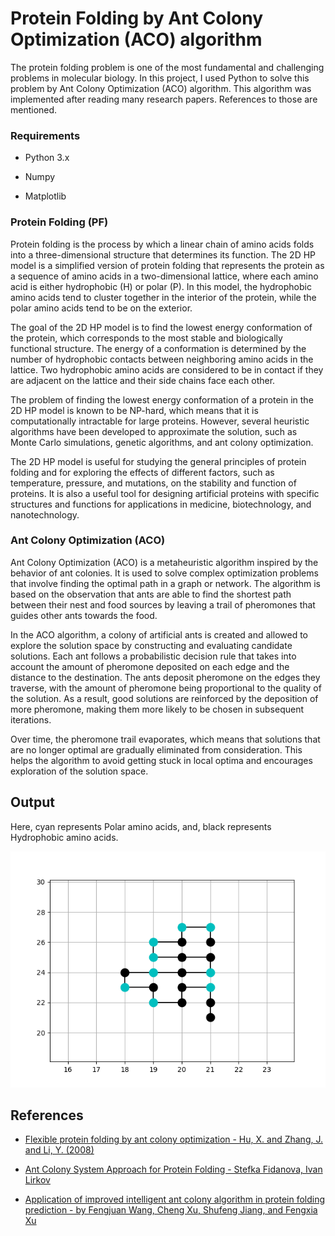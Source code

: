 # Protein Folding by Ant Colony Optimization (ACO) algorithm
The protein folding problem is one of the most fundamental and challenging problems in molecular biology. In this project, I used Python to solve this problem by Ant Colony Optimization (ACO) algorithm. This algorithm was implemented after reading many research papers. References to those are mentioned.

### Requirements

- Python 3.x

- Numpy

- Matplotlib

### Protein Folding (PF)
Protein folding is the process by which a linear chain of amino acids folds into a three-dimensional structure that determines its function. The 2D HP model is a simplified version of protein folding that represents the protein as a sequence of amino acids in a two-dimensional lattice, where each amino acid is either hydrophobic (H) or polar (P). In this model, the hydrophobic amino acids tend to cluster together in the interior of the protein, while the polar amino acids tend to be on the exterior.

The goal of the 2D HP model is to find the lowest energy conformation of the protein, which corresponds to the most stable and biologically functional structure. The energy of a conformation is determined by the number of hydrophobic contacts between neighboring amino acids in the lattice. Two hydrophobic amino acids are considered to be in contact if they are adjacent on the lattice and their side chains face each other.

The problem of finding the lowest energy conformation of a protein in the 2D HP model is known to be NP-hard, which means that it is computationally intractable for large proteins. However, several heuristic algorithms have been developed to approximate the solution, such as Monte Carlo simulations, genetic algorithms, and ant colony optimization.

The 2D HP model is useful for studying the general principles of protein folding and for exploring the effects of different factors, such as temperature, pressure, and mutations, on the stability and function of proteins. It is also a useful tool for designing artificial proteins with specific structures and functions for applications in medicine, biotechnology, and nanotechnology.

### Ant Colony Optimization (ACO)
Ant Colony Optimization (ACO) is a metaheuristic algorithm inspired by the behavior of ant colonies. It is used to solve complex optimization problems that involve finding the optimal path in a graph or network. The algorithm is based on the observation that ants are able to find the shortest path between their nest and food sources by leaving a trail of pheromones that guides other ants towards the food.

In the ACO algorithm, a colony of artificial ants is created and allowed to explore the solution space by constructing and evaluating candidate solutions. Each ant follows a probabilistic decision rule that takes into account the amount of pheromone deposited on each edge and the distance to the destination. The ants deposit pheromone on the edges they traverse, with the amount of pheromone being proportional to the quality of the solution. As a result, good solutions are reinforced by the deposition of more pheromone, making them more likely to be chosen in subsequent iterations.

Over time, the pheromone trail evaporates, which means that solutions that are no longer optimal are gradually eliminated from consideration. This helps the algorithm to avoid getting stuck in local optima and encourages exploration of the solution space.


## Output
Here, cyan represents Polar amino acids, and, black represents Hydrophobic amino acids.

![Output](https://github.com/DivyanshPandey99/Protein-Folding-ACO/blob/main/Screenshot.png)

## References
- [Flexible protein folding by ant colony optimization - Hu, X. and Zhang, J. and Li, Y. (2008)](https://citeseerx.ist.psu.edu/document?repid=rep1&type=pdf&doi=449b3b12e1922a16ae2693d9a4ec794d81aa8aec)

- [Ant Colony System Approach for Protein Folding - Stefka Fidanova, Ivan Lirkov](https://ieeexplore.ieee.org/stamp/stamp.jsp?tp=&arnumber=4747347&tag=1)

- [Application of improved intelligent ant colony algorithm in protein folding prediction - by Fengjuan Wang, Cheng Xu, Shufeng Jiang, and Fengxia Xu](https://journals.sagepub.com/doi/epub/10.1177/1748302620941411)
